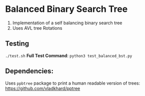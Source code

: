 # Balanced Binary Search Tree
1. Implementation of a self balancing binary search tree
1. Uses AVL tree Rotations

## Testing
`./test.sh`
**Full Test Command**: `python3 test_balanced_bst.py`

## Dependencies:
Uses `ppbtree` package to print a human readable version of trees: https://github.com/vladkhard/pptree
